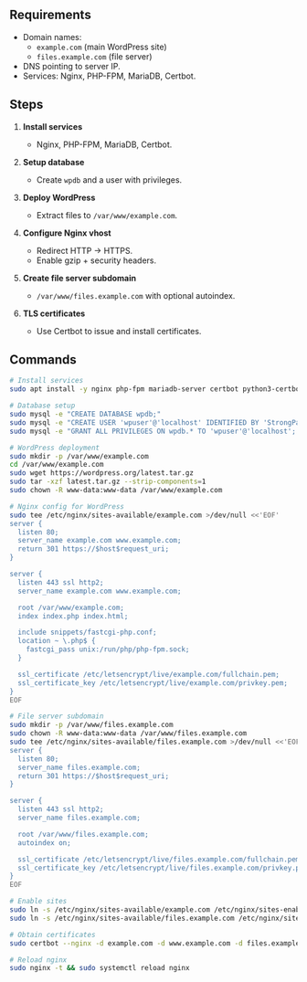 ## Requirements
- Domain names:  
  - `example.com` (main WordPress site)  
  - `files.example.com` (file server)  
- DNS pointing to server IP.  
- Services: Nginx, PHP-FPM, MariaDB, Certbot.  

## Steps
1. **Install services**  
   - Nginx, PHP-FPM, MariaDB, Certbot.  

2. **Setup database**  
   - Create `wpdb` and a user with privileges.  

3. **Deploy WordPress**  
   - Extract files to `/var/www/example.com`.  

4. **Configure Nginx vhost**  
   - Redirect HTTP → HTTPS.  
   - Enable gzip + security headers.  

5. **Create file server subdomain**  
   - `/var/www/files.example.com` with optional autoindex.  

6. **TLS certificates**  
   - Use Certbot to issue and install certificates.  

## Commands
```bash
# Install services
sudo apt install -y nginx php-fpm mariadb-server certbot python3-certbot-nginx

# Database setup
sudo mysql -e "CREATE DATABASE wpdb;"
sudo mysql -e "CREATE USER 'wpuser'@'localhost' IDENTIFIED BY 'StrongPassword123!';"
sudo mysql -e "GRANT ALL PRIVILEGES ON wpdb.* TO 'wpuser'@'localhost'; FLUSH PRIVILEGES;"

# WordPress deployment
sudo mkdir -p /var/www/example.com
cd /var/www/example.com
sudo wget https://wordpress.org/latest.tar.gz
sudo tar -xzf latest.tar.gz --strip-components=1
sudo chown -R www-data:www-data /var/www/example.com

# Nginx config for WordPress
sudo tee /etc/nginx/sites-available/example.com >/dev/null <<'EOF'
server {
  listen 80;
  server_name example.com www.example.com;
  return 301 https://$host$request_uri;
}

server {
  listen 443 ssl http2;
  server_name example.com www.example.com;

  root /var/www/example.com;
  index index.php index.html;

  include snippets/fastcgi-php.conf;
  location ~ \.php$ {
    fastcgi_pass unix:/run/php/php-fpm.sock;
  }

  ssl_certificate /etc/letsencrypt/live/example.com/fullchain.pem;
  ssl_certificate_key /etc/letsencrypt/live/example.com/privkey.pem;
}
EOF

# File server subdomain
sudo mkdir -p /var/www/files.example.com
sudo chown -R www-data:www-data /var/www/files.example.com
sudo tee /etc/nginx/sites-available/files.example.com >/dev/null <<'EOF'
server {
  listen 80;
  server_name files.example.com;
  return 301 https://$host$request_uri;
}

server {
  listen 443 ssl http2;
  server_name files.example.com;

  root /var/www/files.example.com;
  autoindex on;

  ssl_certificate /etc/letsencrypt/live/files.example.com/fullchain.pem;
  ssl_certificate_key /etc/letsencrypt/live/files.example.com/privkey.pem;
}
EOF

# Enable sites
sudo ln -s /etc/nginx/sites-available/example.com /etc/nginx/sites-enabled/
sudo ln -s /etc/nginx/sites-available/files.example.com /etc/nginx/sites-enabled/

# Obtain certificates
sudo certbot --nginx -d example.com -d www.example.com -d files.example.com

# Reload nginx
sudo nginx -t && sudo systemctl reload nginx
